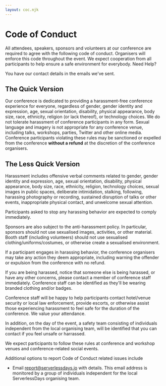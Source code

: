 ```yaml
---
layout: coc.njk
---
```


# Code of Conduct

All attendees, speakers, sponsors and volunteers at our conference are required to agree with the following code of conduct. Organisers will enforce this code throughout the event. We expect cooperation from all participants to help ensure a safe environment for everybody.
Need Help?

You have our contact details in the emails we've sent.

## The Quick Version

Our conference is dedicated to providing a harassment-free conference experience for everyone, regardless of gender, gender identity and expression, age, sexual orientation, disability, physical appearance, body size, race, ethnicity, religion (or lack thereof), or technology choices. We do not tolerate harassment of conference participants in any form. Sexual language and imagery is not appropriate for any conference venue, including talks, workshops, parties, Twitter and other online media. Conference participants violating these rules may be sanctioned or expelled from the conference **without a refund** at the discretion of the conference organisers.

## The Less Quick Version

Harassment includes offensive verbal comments related to gender, gender identity and expression, age, sexual orientation, disability, physical appearance, body size, race, ethnicity, religion, technology choices, sexual images in public spaces, deliberate intimidation, stalking, following, harassing photography or recording, sustained disruption of talks or other events, inappropriate physical contact, and unwelcome sexual attention.

Participants asked to stop any harassing behavior are expected to comply immediately.

Sponsors are also subject to the anti-harassment policy. In particular, sponsors should not use sexualised images, activities, or other material. Booth staff (including volunteers) should not use sexualised clothing/uniforms/costumes, or otherwise create a sexualised environment.

If a participant engages in harassing behavior, the conference organisers may take any action they deem appropriate, including warning the offender or expulsion from the conference with no refund.

If you are being harassed, notice that someone else is being harassed, or have any other concerns, please contact a member of conference staff immediately. Conference staff can be identified as they'll be wearing branded clothing and/or badges.

Conference staff will be happy to help participants contact hotel/venue security or local law enforcement, provide escorts, or otherwise assist those experiencing harassment to feel safe for the duration of the conference. We value your attendance.

In addition, on the day of the event, a safety team consisting of individuals independent from the local organising team, will be identified that you can contact if you feel unsafe or harrassed.

We expect participants to follow these rules at conference and workshop venues and conference-related social events.

Additional options to report Code of Conduct related issues include

- Email report@serverlessdays.io with details. This email address is monitored by a group of individuals independent for the local ServerlessDays organising team.
